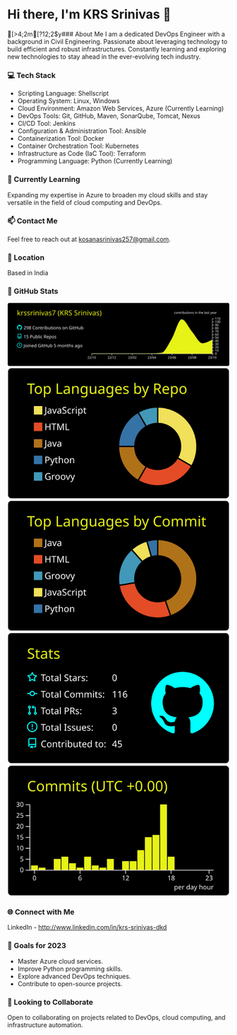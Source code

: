 # Hi there, I'm KRS Srinivas 👋

[>4;2m[?12;2$y### About Me
I am a dedicated DevOps Engineer with a background in Civil Engineering. Passionate about leveraging technology to build efficient and robust infrastructures. Constantly learning and exploring new technologies to stay ahead in the ever-evolving tech industry.

### 💻 Tech Stack
- Scripting Language: Shellscript
- Operating System: Linux, Windows
- Cloud Environment: Amazon Web Services, Azure (Currently Learning)
- DevOps Tools: Git, GitHub, Maven, SonarQube, Tomcat, Nexus
- CI/CD Tool: Jenkins
- Configuration & Administration Tool: Ansible
- Containerization Tool: Docker
- Container Orchestration Tool: Kubernetes
- Infrastructure as Code (IaC Tool): Terraform
- Programming Language: Python (Currently Learning)

### 🌱 Currently Learning
Expanding my expertise in Azure to broaden my cloud skills and stay versatile in the field of cloud computing and DevOps.

### 📫 Contact Me
Feel free to reach out at kosanasrinivas257@gmail.com.

### 📍 Location
Based in India

### 🚀 GitHub Stats

[![](https://raw.githubusercontent.com/krssrinivas7/ThickBlack/master/profile-summary-card-output/highcontrast/0-profile-details.svg)](https://github.com/vn7n24fzkq/github-profile-summary-cards)
[![](https://raw.githubusercontent.com/krssrinivas7/ThickBlack/master/profile-summary-card-output/highcontrast/1-repos-per-language.svg)](https://github.com/vn7n24fzkq/github-profile-summary-cards) [![](https://raw.githubusercontent.com/krssrinivas7/ThickBlack/master/profile-summary-card-output/highcontrast/2-most-commit-language.svg)](https://github.com/vn7n24fzkq/github-profile-summary-cards)
[![](https://raw.githubusercontent.com/krssrinivas7/ThickBlack/master/profile-summary-card-output/highcontrast/3-stats.svg)](https://github.com/vn7n24fzkq/github-profile-summary-cards) [![](https://raw.githubusercontent.com/krssrinivas7/ThickBlack/master/profile-summary-card-output/highcontrast/4-productive-time.svg)](https://github.com/vn7n24fzkq/github-profile-summary-cards)


### 🌐 Connect with Me

LinkedIn - http://www.linkedin.com/in/krs-srinivas-dkd


### 🎯 Goals for 2023
- Master Azure cloud services.
- Improve Python programming skills.
- Explore advanced DevOps techniques.
- Contribute to open-source projects.

### 🤝 Looking to Collaborate
Open to collaborating on projects related to DevOps, cloud computing, and infrastructure automation.
